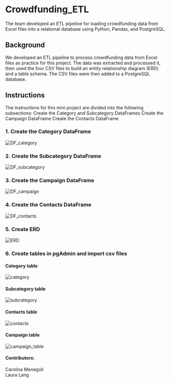 # Crowdfunding_ETL
The team developed an ETL pipeline for loading crowdfunding data from Excel files into a relational database using Python, Pandas, and PostgreSQL. 

## Background 

We developed an ETL pipeline to process crowdfunding data from Excel files as practice for this project. The data was extracted and processed it, then used the four CSV files to build an entity relationship diagram (ERD) and a table schema. The CSV files were then added to a PostgreSQL database.

## Instructions

The instructions for this mini project are divided into the following subsections:
Create the Category and Subcategory DataFrames
Create the Campaign DataFrame
Create the Contacts DataFrame

### 1. Create the Category DataFrame
![DF_category](Images/df_category.png)
### 2. Create the Subcategory DataFrame
![DF_subcategory](Images/df_subcategory.png)
### 3. Create the Campaign DataFrame 
![DF_campaign](Images/df_campaign.png)
### 4. Create the Contacts DataFrame
![DF_contacts](Images/df_contacts.png)
### 5. Create ERD
![ERD](Images/ERD.png)
### 6. Create tables in pgAdmin and import csv files
#### Category table
![category](Images/category_table.png)
#### Subcategory table
![subcategory](Images/subcategory_table.png)
#### Contacts table
![contacts](Images/contact_table.png)
#### Campaign table
![campaign_table](Images/campaign_table.png)

#### Contributors:
Carolina Menegoli  
Laura Lang